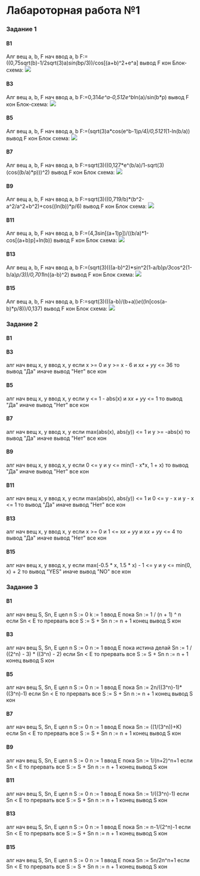 # Лабароторная работа №1
### Задание 1 
#### В1
Алг 
вещ a, b, F
нач
ввод a, b
F:= ((0,75sqrt(b)-1/2sqrt(3)a)*sin(b*p/3))/cos[(a+b)^2+e^a]
вывод F
кон
Блок-схема: 
![](C:/Users/Jour/Downloads/diagram.png)
#### В3
Алг 
вещ a, b, F
нач
ввод a, b
F:=0,314*e^a-0,512e^b*ln(a)/sin(b*p)
вывод F
кон
Блок-схема:
![](C:/Users/Jour/Downloads/diagram%20(1).png)
#### В5
Алг 
вещ a, b, F
нач
ввод a, b
F:=(sqrt(3)a*cos(e^b-1)*p/4)/0,5121*(1-ln(b/a))
вывод F
кон
Блок схема: 
![](C:/Users/Jour/Downloads/diagram%20(2).png)
#### В7
Алг 
вещ a, b, F
нач
ввод a, b
F:=sqrt(3)((0,127*e^(b/a)/1-sqrt(3)(cos((b/a)*p)))^2)
вывод F
кон
Блок схема:
![](C:/Users/Jour/Downloads/diagram%20(3).png)
#### В9
Алг 
вещ a, b, F
нач
ввод a, b
F:=sqrt(3)((0,719/b)*(b^2-a^2/a^2+b^2)+cos((ln(b))*p/6)
вывод F
кон
Блок схема:
![](C:/Users/Jour/Downloads/diagram%20(5).png)
#### В11
Алг 
вещ a, b, F
нач
ввод a, b
F:=(4,3sin[(a+1)p])/((b/a)*1-cos[(a+b)p]+ln(b))
вывод F
кон
Блок схема:
![](C:/Users/Jour/Downloads/diagram%20(6).png)
#### В13
Алг 
вещ a, b, F
нач
ввод a, b
F:=(sqrt(3)(((a-b)^2)*sin^2(1-a/b)*p/3*cos^2(1-b/a)*p/3))/0,701*ln((a-b)^2)
вывод F
кон
Блок схема:
![](C:/Users/Jour/Downloads/diagram1.png)
#### В15
Алг 
вещ a, b, F
нач
ввод a, b
F:=sqrt(3)(((a-b)/(b+a))*e*((ln[cos(a-b)*p/8))/0,137)
вывод F
кон
Блок схема:
![](C:/Users/Jour/Downloads/diagram2.png)
### Задание 2
#### В1
#### В3
алг
нач
вещ x, y
ввод x, y
если x >= 0 и y >= x - 6 и x*x + y*y <= 36 то
вывод "Да"
иначе
вывод "Нет"
все
кон
#### В5
алг
нач
вещ x, y
ввод x, y
если y <= 1 - abs(x) и x*x + y*y <= 1 то
вывод "Да"
иначе
вывод "Нет"
все
кон
#### В7
алг
нач
вещ x, y
ввод x, y
если max(abs(x), abs(y)) <= 1 и y >= -abs(x) то
вывод "Да"
иначе
вывод "Нет"
все
кон
#### В9
алг
нач
вещ x, y
ввод x, y
если 0 <= y и y <= min(1 - x*x, 1 + x) то
вывод "Да"
иначе
вывод "Нет"
все
кон
#### В11
алг
нач
вещ x, y
ввод x, y
если max(abs(x), abs(y)) <= 1 и 0 <= y - x и y - x <= 1 то
вывод "Да"
иначе
вывод "Нет"
все
кон
#### В13
алг
нач
вещ x, y
ввод x, y
если x >= 0 и 1 <= x*x + y*y и x*x + y*y <= 4 то
вывод "Да"
иначе
вывод "Нет"
все
кон
#### В15
алг
нач
вещ x, y
ввод x, y
если max(-0.5 * x, 1.5 * x) - 1 <= y и y <= min(0, x) + 2 то
вывод "YES"
иначе
вывод "NO"
все
кон
### Задание 3
#### В1
алг
нач
вещ S, Sn, E
цел n
S := 0
k := 1
ввод E
пока 
Sn := 1 / (n + 1) ^ n
если Sn < E то
прервать
все
S := S + Sn
n := n + 1
конец
вывод S
кон
#### В3
алг
нач
вещ S, Sn, E
цел n
S := 0
n := 1
ввод E
пока истина делай
Sn := 1 / ((2^n) - 3) * ((3^n) - 2)
если Sn < E то
прервать
все
S := S + Sn
n := n + 1
конец
вывод S
кон
#### В5
алг
нач
вещ S, Sn, E
цел n
S := 0
n := 1
ввод E
пока 
Sn := 2n/((3^n)-1)*((3^n)-1)
если Sn < E то
прервать
все
S := S + Sn
n := n + 1
конец
вывод S
кон
#### В7
алг
нач
вещ S, Sn, E
цел n
S := 0
n := 1
ввод E
пока 
Sn := ((1/(3^n))+K)
если Sn < E то
прервать
все
S := S + Sn
n := n + 1
конец
вывод S
кон
#### В9
алг
нач
вещ S, Sn, E
цел n
S := 0
n := 1
ввод E
пока 
Sn := 1/(n+2)^n+1
если Sn < E то
прервать
все
S := S + Sn
n := n + 1
конец
вывод S
кон
#### В11
алг
нач
вещ S, Sn, E
цел n
S := 0
n := 1
ввод E
пока 
Sn := 1/((3^n)-1)
если Sn < E то
прервать
все
S := S + Sn
n := n + 1
конец
вывод S
кон
#### В13
алг
нач
вещ S, Sn, E
цел n
S := 0
n := 1
ввод E
пока 
Sn := n-1/(2^n)-1
если Sn < E то
прервать
все
S := S + Sn
n := n + 1
конец
вывод S
кон
#### В15
алг
нач
вещ S, Sn, E
цел n
S := 0
n := 1
ввод E
пока 
Sn := 5n/2n^n+1
если Sn < E то
прервать
все
S := S + Sn
n := n + 1
конец
вывод S
кон